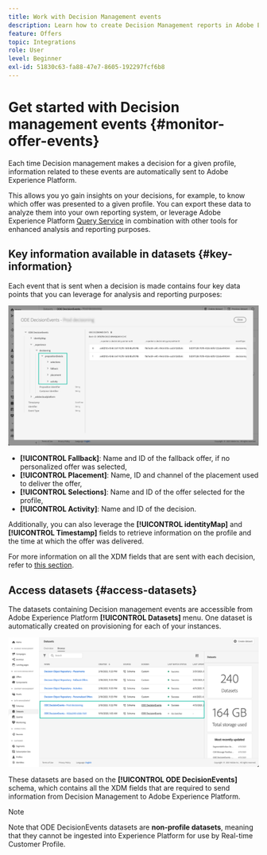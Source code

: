 ```yaml
---
title: Work with Decision Management events
description: Learn how to create Decision Management reports in Adobe Experience Platform.
feature: Offers
topic: Integrations
role: User
level: Beginner
exl-id: 51830c63-fa88-47e7-8605-192297fcf6b8
---
```

# Get started with Decision management events {#monitor-offer-events}

Each time Decision management makes a decision for a given profile, information related to these events are automatically sent to Adobe Experience Platform. 

This allows you yo gain insights on your decisions, for example, to know which offer was presented to a given profile. You can export these data to analyze them into your own reporting system, or leverage Adobe Experience Platform [Query Service](https://experienceleague.adobe.com/docs/experience-platform/query/home.html) in combination with other tools for enhanced analysis and reporting purposes.

## Key information available in datasets {#key-information}

Each event that is sent when a decision is made contains four key data points that you can leverage for analysis and reporting purposes:

![](../assets/events-dataset-preview.png)

* **[!UICONTROL Fallback]**: Name and ID of the fallback offer, if no personalized offer was selected,
* **[!UICONTROL Placement]**: Name, ID and channel of the placement used to deliver the offer,
* **[!UICONTROL Selections]**: Name and ID of the offer selected for the profile,
* **[!UICONTROL Activity]**: Name and ID of the decision.

Additionally, you can also leverage the **[!UICONTROL identityMap]** and **[!UICONTROL Timestamp]** fields to retrieve information on the profile and the time at which the offer was delivered.

For more information on all the XDM fields that are sent with each decision, refer to [this section](xdm-fields.md).

## Access datasets {#access-datasets}

The datasets containing Decision management events are accessible from Adobe Experience Platform **[!UICONTROL Datasets]** menu. One dataset is automatically created on provisioning for each of your instances.

![](../assets/events-datasets-list.png)

These datasets are based on the **[!UICONTROL ODE DecisionEvents]** schema, which contains all the XDM fields that are required to send information from Decision Management to Adobe Experience Platform.  

>[!NOTE]
>
>Note that ODE DecisionEvents datasets are **non-profile datasets**, meaning that they cannot be ingested into Experience Platform for use by Real-time Customer Profile.
